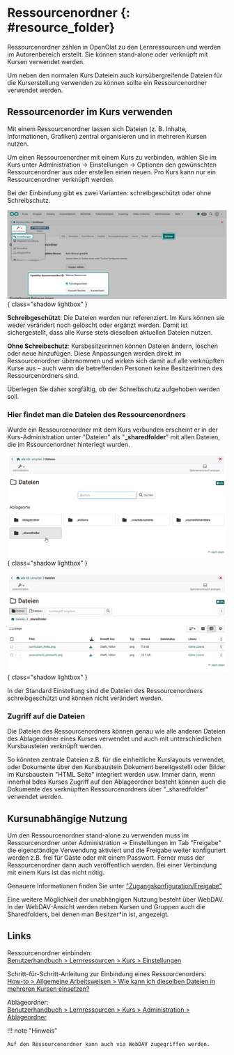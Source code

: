 # Ressourcenordner {: #resource_folder}

Ressourcenordner zählen in OpenOlat zu den Lernressourcen und werden im Autorenbereich erstellt. Sie können stand-alone oder verknüpft mit Kursen verwendet werden. 

Um neben den normalen Kurs Dateiein auch kursübergreifende Dateien für die Kurserstellung verwenden zu können sollte ein Ressourcenordner verwendet werden.

## Ressourcenorder im Kurs verwenden

Mit einem Ressourcenordner lassen sich Dateien (z. B. Inhalte, Informationen, Grafiken) zentral organisieren und in mehreren Kursen nutzen.

Um einen Ressourcenordner mit einem Kurs zu verbinden, wählen Sie im Kurs unter Administration → Einstellungen → Optionen den gewünschten Ressourcenordner aus oder erstellen einen neuen. Pro Kurs kann nur ein Ressourcenordner verknüpft werden.

Bei der Einbindung gibt es zwei Varianten: schreibgeschützt oder ohne Schreibschutz.

![resource_folder_select_v1_de.png](assets/resource_folder_select_v1_de.png){ class="shadow lightbox" }

**Schreibgeschützt**: Die Dateien werden nur referenziert. Im Kurs können sie weder verändert noch gelöscht oder ergänzt werden. Damit ist sichergestellt, dass alle Kurse stets dieselben aktuellen Dateien nutzen.

**Ohne Schreibschutz**: Kursbesitzerinnen können Dateien ändern, löschen oder neue hinzufügen. Diese Anpassungen werden direkt im Ressourcenordner übernommen und wirken sich damit auf alle verknüpften Kurse aus – auch wenn die betreffenden Personen keine Besitzerinnen des Ressourcenordners sind.

Überlegen Sie daher sorgfältig, ob der Schreibschutz aufgehoben werden soll.

### Hier findet man die Dateien des Ressourcenordners
Wurde ein Ressourcenordner mit dem Kurs verbunden erscheint er in der Kurs-Administration unter "Dateien" als "**_sharedfolder**" mit allen Dateien, die im Rssourcenordner hinterlegt wurden. 

![sharedfolder](assets/sharedfolder_20.png){ class="shadow lightbox" }

![sharedfolder Dateien](assets/sharedfolder_20_b.png){ class="shadow lightbox" }

In der Standard Einstellung sind die Dateien des Ressourcenordners schreibgeschützt und können nicht verändert werden. 

### Zugriff auf die Dateien
Die Dateien des Ressourcenordners können genau wie alle anderen Dateien des Ablageordner eines Kurses verwendet und auch mit unterschiedlichen Kursbausteien verknüpft werden. 

So könnten zentrale Dateien z.B. für die einheitliche Kurslayouts verwendet, oder Dokumente über den Kursbaustein Dokument bereitgestellt oder Bilder im Kursbaustein "HTML Seite" integriert werden usw. Immer dann, wenn innerhal bdes Kurses Zugriff auf den Ablageordner besteht können auch die Dokumente des verknüpften Ressourcenordners über "_sharedfolder" verwendet werden. 


## Kursunabhängige Nutzung
Um den Ressourcenordner stand-alone zu verwenden muss im Ressourcenordner unter Administration -> Einstellungen im Tab "Freigabe" die eigenständige Verwendung aktiviert und die Freigabe weiter konfiguriert werden z.B. frei für Gäste oder mit einem Passwort. Ferner muss der Ressourcenordner dann auch veröffentlich werden. Bei einer Verbindung mit einem Kurs ist das nicht nötig.

Genauere Informationen finden Sie unter ["Zugangskonfiguration/Freigabe"](../learningresources/Access_configuration.de.md)

Eine weitere Möglichkeit der unabhängigen Nutzung besteht über WebDAV. In der WebDAV-Ansicht werden neben Kursen und Gruppen auch die Sharedfolders, bei denen man Besitzer*in ist, angezeigt.

## Links

Ressourcenordner einbinden:<br>
[Benutzerhandbuch > Lernressourcen > Kurs > Einstellungen](../learningresources/Course_Settings.de.md#ressourcenordner-einbinden)


Schritt-für-Schritt-Anleitung zur Einbindung eines Ressourcenorders:<br>
[How-to > Allgemeine Arbeitsweisen > Wie kann ich dieselben Dateien in mehreren Kursen einsetzen?](../../manual_how-to/multiple_use/multiple_use.de.md)


Ablageordner:<br>
[Benutzerhandbuch > Lernressourcen > Kurs > Administration > Ablageordner](../learningresources/Storage_folder.de.md)


!!! note "Hinweis"
      
    Auf den Ressourcenordner kann auch via WebDAV zugegriffen werden.


